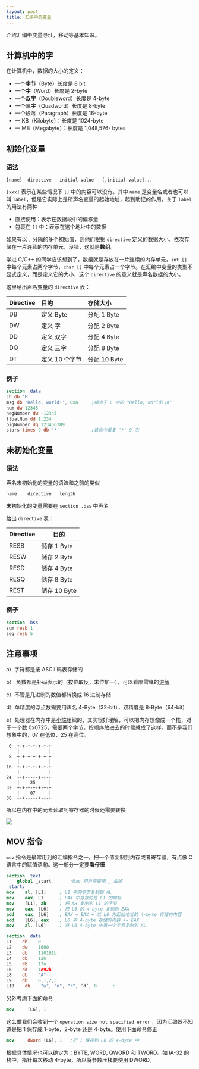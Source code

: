 ```yaml
---
layout: post
title: 汇编中的变量
---
```


介绍汇编中变量寻址，移动等基本知识。

## 计算机中的字

在计算机中，数据的大小的定义：

+ 一个**字节**（Byte）长度是 8 bit
+ 一个**字**（Word）长度是 2-byte
+ 一个**双字**（Doubleword）长度是 4-byte
+ 一个**三字**（Quadword）长度是 8-byte
+ 一个段落（Paragraph）长度是 16-byte
+ 一 KB（Kilobyte）：长度是 1024-byte
+ 一 MB（Megabyte）：长度是 1,048,576- bytes

## 初始化变量

### 语法

```
[name]	directive	initial-value   [,initial-value]...
```

`[xxx]` 表示在某些情况下 `[]` 中的内容可以没有。其中 `name` 是变量名或者也可以叫 `label`，但是它实际上是所声名变量的起始地址，起到助记的作用。关于 `label` 的用法有两种

+ 直接使用：表示在数据段中的偏移量
+ 包裹在 `[]` 中：表示在这个地址中的数据

如果有以 `,` 分隔的多个初始值，则他们根据 `directive` 定义的数据大小，依次存储在一片连续的内存单元，没错，这就是**数组**。

学过 C/C++ 的同学应该想到了，数组就是存放在一片连续的内存单元，`int []` 中每个元素占两个字节，`char []` 中每个元素占一个字节。在汇编中变量的类型不显式定义，而是定义它的大小，这个 `directive`   的意义就是声名数据的大小。

这里给出声名变量的 `directive` 表：

| Directive | 目的        | 存储大小       |
| :-------- | :-------- | :--------- |
| DB        | 定义 Byte   | 分配 1 Byte  |
| DW        | 定义 字      | 分配 2 Byte  |
| DD        | 定义 双字     | 分配 4 Byte  |
| DQ        | 定义 三字     | 分配 8 Byte  |
| DT        | 定义 10 个字节 | 分配 10 Byte |

### 例子

```nasm
section	.data
ch db 'H'
msg db 'Hello, world!', 0xa		;相当于 C 中的 "Hello, world!\n"
num dw 12345
negNumber dw -12345
floatNum dd 1.234
bigNumber dq 123456789
stars times 9 db '*'			;该命令重复 '*' 9 次
```

## 未初始化变量

### 语法

声名未初始化的变量的语法和之前的类似

```
name	directive	length
```

未初始化的变量需要在 `section .bss` 中声名

给出 `directive` 表：

| Directive | 目的         |
| --------- | ---------- |
| RESB      | 储存 1 Byte  |
| RESW      | 储存 2 Byte  |
| RESD      | 储存 4 Byte  |
| RESQ      | 储存 8 Byte  |
| REST      | 储存 10 Byte |

### 例子

```nasm
section .bss
sum resb 1
seq resb 5
```

## 注意事项

a）字符都是按 ASCII 码表存储的

b） 负数都是补码表示的（按位取反，末位加一），可以看廖雪峰的[讲解](http://www.ruanyifeng.com/blog/2009/08/twos_complement.html)

c）不管是几进制的数值都转换成 16 进制存储

d）单精度的浮点数需要用声名 4-Byte（32-bit），双精度是 8-Byte（64-bit）

e）处理器在内存中是[小端](http://www.cppblog.com/Sandywin/archive/2008/12/22/70064.html)组织的，其实很好理解，可以把内存想像成一个栈，对于一个数 0x0725，需要两个字节，按顺序放进去的时候就成了这样。而不是我们想象中的，07 在低位，25 在高位。

```
 0  +-+-+-+-+-+-+
    |           | 
 8  +-+-+-+-+-+-+
    |			|
16  +-+-+-+-+-+-+
    |           | 
24  +-+-+-+-+-+-+
    |	 25	    | 
32  +-+-+-+-+-+-+
    |    07     | 
38  +-+-+-+-+-+-+
```

所以在内存中的元素读取到寄存器的时候还需要转换

![](https://raw.githubusercontent.com/hychn/hychn.github.io/master/img/asm4.png)

## MOV 指令



`mov` 指令是最常用到的汇编指令之一，把一个值复制到内存或者寄存器，有点像 C 语言中的赋值语句。这一部分一定要**看仔细**

```nasm
section .text
	global _start		;Mac 用户需要把 _ 去掉
_start:
mov    al, [L1]		; L1 中的字节复制到 AL
mov    eax, L1		; EAX 中存放的是 L1 的地址
mov    [L1], ah		; 把 AH 复制到 L1 的字节
mov    eax, [L6]	; 把 L6 的 4-byte 复制到 EAX
add    eax, [L6]	; EAX = EAX + 以 L6 为起始地址的 4-byte 存储的内容
add    [L6], eax	; L6 中 4-byte 存储的内容 += EAX
mov    al, [L6]		; 将 L6 4-byte 中第一个字节复制到 AL

section .data
L1	  db 	0
L2    dw	1000
L3    db	110101b
L4    db	12h
L5    db	17o
L6    dd	1A92h
L8	  db 	"A"
L9 	  db 	0,1,2,3
L10	   db    "w", "o", "r", ’d’, 0 		;
```

另外考虑下面的命令

```nasm
mov		[L6], 1
```

这么做我们会收到一个 `operation size not specified error` ，因为汇编器不知道是把 1 保存成 1-byte，2-byte 还是 4-byte。使用下面命令修正

```nasm
mov 	dword [L6], 1	;把 1 保存到 L6 的 4-byte 中 
```

根据具体情况也可以确定为：BYTE, WORD, QWORD 和 TWORD。如 IA-32 的栈中，指针每次移动 4-byte，所以将参数压栈要使用 DWORD。
